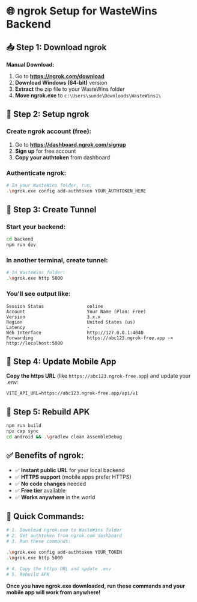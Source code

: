 # 🌐 ngrok Setup for WasteWins Backend

## 📥 **Step 1: Download ngrok**

**Manual Download:**
1. Go to **https://ngrok.com/download**
2. **Download Windows (64-bit)** version
3. **Extract** the zip file to your WasteWins folder
4. **Move ngrok.exe** to `c:\Users\sunde\Downloads\WasteWins1\`

## 🔧 **Step 2: Setup ngrok**

### **Create ngrok account (free):**
1. Go to **https://dashboard.ngrok.com/signup**
2. **Sign up** for free account
3. **Copy your authtoken** from dashboard

### **Authenticate ngrok:**
```bash
# In your WasteWins folder, run:
.\ngrok.exe config add-authtoken YOUR_AUTHTOKEN_HERE
```

## 🚀 **Step 3: Create Tunnel**

### **Start your backend:**
```bash
cd backend
npm run dev
```

### **In another terminal, create tunnel:**
```bash
# In WasteWins folder:
.\ngrok.exe http 5000
```

### **You'll see output like:**
```
Session Status                online
Account                       Your Name (Plan: Free)
Version                       3.x.x
Region                        United States (us)
Latency                       -
Web Interface                 http://127.0.0.1:4040
Forwarding                    https://abc123.ngrok-free.app -> http://localhost:5000
```

## 📱 **Step 4: Update Mobile App**

**Copy the https URL** (like `https://abc123.ngrok-free.app`) and update your .env:

```env
VITE_API_URL=https://abc123.ngrok-free.app/api/v1
```

## 🔄 **Step 5: Rebuild APK**

```bash
npm run build
npx cap sync
cd android && .\gradlew clean assembleDebug
```

## ✅ **Benefits of ngrok:**
- ✅ **Instant public URL** for your local backend
- ✅ **HTTPS support** (mobile apps prefer HTTPS)
- ✅ **No code changes** needed
- ✅ **Free tier** available
- ✅ **Works anywhere** in the world

## 🎯 **Quick Commands:**

```bash
# 1. Download ngrok.exe to WasteWins folder
# 2. Get authtoken from ngrok.com dashboard
# 3. Run these commands:

.\ngrok.exe config add-authtoken YOUR_TOKEN
.\ngrok.exe http 5000

# 4. Copy the https URL and update .env
# 5. Rebuild APK
```

**Once you have ngrok.exe downloaded, run these commands and your mobile app will work from anywhere!**
